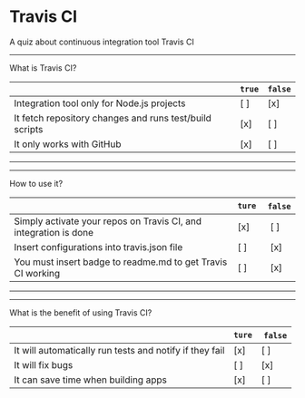 # Travis CI

A quiz about continuous integration tool Travis CI

---

What is Travis CI?

|                                                              | `true` | `false` |
| -------------------------------------------------------------| ------ | ------- |
| Integration tool only for Node.js projects                   |   [ ]  |   [x]   |
| It fetch repository changes and runs test/build scripts      |   [x]  |   [ ]   |
| It only works with GitHub                                    |   [x]  |   [ ]   |

---
---

How to use it?

|                                                                    | `ture` | `false` |
| -------------------------------------------------------------------| ------ | ------- |
| Simply activate your repos on Travis CI, and integration is done   |   [x]  |   [ ]   |
| Insert configurations into travis.json file                        |   [ ]  |   [x]   |
| You must insert badge to readme.md to get Travis CI working        |   [ ]  |   [x]   |

---
---

What is the benefit of using Travis CI?

|                                                          | `ture` | `false` |
| ---------------------------------------------------------| ------ | ------- |
| It will automatically run tests and notify if they fail  |   [x]  |   [ ]   |
| It will fix bugs                                         |   [ ]  |   [x]   |
| It can save time when building apps                      |   [x]  |   [ ]   |
